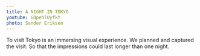 ```yaml
---
title: A NIGHT IN TOKYO
youtube: GQpehlUyfkY
photo: Sander Eriksen
---
```

To visit Tokyo is an immersing visual experience. We planned and captured the visit. So that the impressions could last longer than one night.
